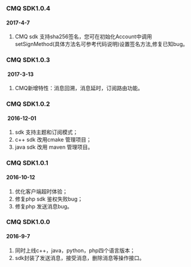 ### CMQ SDK1.0.4
#### 2017-4-7
1. CMQ sdk 支持sha256签名，您可在初始化Account中调用setSignMethod(具体方法名可参考代码说明)设置签名方法,修复已知bug。

### CMQ SDK1.0.3
####  2017-3-13
1. CMQ新增特性：消息回溯，消息延时，订阅路由功能。

### CMQ SDK1.0.2
####  2016-12-01
1. sdk 支持主题和订阅模式；
2. c++ sdk 改用cmake 管理项目；
3. java sdk 改用 maven 管理项目。

###   CMQ SDK1.0.1 
#### 2016-10-12
1. 优化客户端超时体验；
2. 修复php sdk 鉴权失败bug；
3. 修复php 发送消息bug。

### CMQ SDK1.0.0 
#### 2016-9-7
1. 同时上线c++，java，python，php四个语言版本；
2. sdk封装了发送消息，接受消息，删除消息等操作接口。


